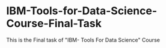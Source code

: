 # IBM-Tools-for-Data-Science-Course-Final-Task
This is the Final task of "IBM- Tools For Data Science" Course 
